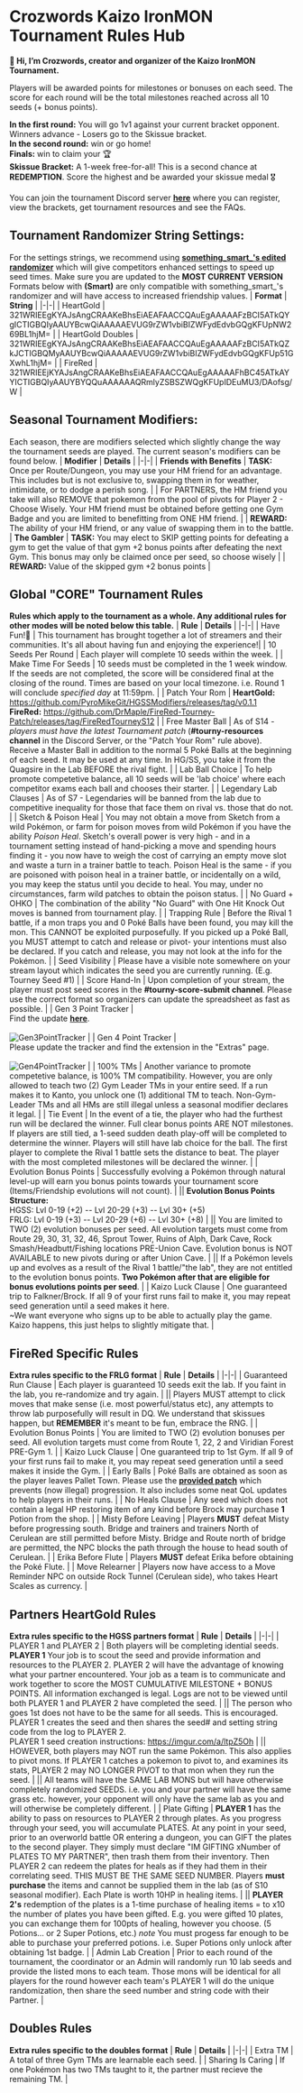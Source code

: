 # Crozwords Kaizo IronMON Tournament Rules Hub
**👋 Hi, I’m Crozwords, creator and organizer of the Kaizo IronMON Tournament.**

Players will be awarded points for milestones or bonuses on each seed. The score for each round will be the total milestones reached across all 10 seeds (+ bonus points).

**In the first round:** You will go 1v1 against your current bracket opponent. Winners advance - Losers go to the Skissue bracket. <br>
**In the second round:** win or go home! <br>
**Finals:** win to claim your 🏆 <br>
**Skissue Bracket:** A 1-week free-for-all! This is a second chance at **REDEMPTION**. Score the highest and be awarded your skissue medal 🎖️ <br>

You can join the tournament Discord server [**here**](https://discord.gg/nxjb4HNhce) where you can register, view the brackets, get tournament resources and see the FAQs.

## Tournament Randomizer String Settings:
For the settings strings, we recommend using [**something_smart_'s edited randomizer**](https://github.com/something-smart/ironmon-randomizer) which will give competitors enhanced settings to speed up seed times. Make sure you are updated to the **MOST CURRENT VERSION** Formats below with **(Smart)** are only compatible with something_smart_'s randomizer and will have access to increased friendship values. 
| **Format** | **String** |
|-|-|
| HeartGold  | 321WRIEEgKYAJsAngCRAAKeBhsEiAEAFAACCQAuEgAAAAAFzBCI5ATkQYgICTIGBQIyAAUYBcwQiAAAAAEVUG9rZW1vbiBIZWFydEdvbGQgKFUpNW269BL1hjM= |
| HeartGold Doubles  | 321WRIEEgKYAJsAngCRAAKeBhsEiAEAFAACCQAuEgAAAAAFzBCI5ATkQZkJCTIGBQMyAAUYBcwQiAAAAAEVUG9rZW1vbiBIZWFydEdvbGQgKFUp51GXwhL1hjM= |
| FireRed  | 321WRIEEjKYAJsAngCRAAKeBhsEiAEAFAACCQAuEgAAAAAFhBC45ATkAYYICTIGBQIyAAUYBYQQuAAAAAAQRmlyZSBSZWQgKFUpIDEuMU3/DAofsg/W |

## Seasonal Tournament Modifiers:
Each season, there are modifiers selected which slightly change the way the tournament seeds are played. The current season's modifiers can be found below.
| **Modifier** | **Details** |
|-|-|
| **Friends with Benefits** | **TASK:** Once per Route/Dungeon, you may use your HM friend for an advantage. This includes but is not exclusive to, swapping them in for weather, intimidate, or to dodge a perish song. 
| | For PARTNERS, the HM friend you take will also REMOVE that pokemon from the pool of pivots for Player 2 - Choose Wisely. Your HM friend must be obtained before getting one Gym Badge and you are limited to benefitting from ONE HM friend.
| | **REWARD:** The ability of your HM friend, or any value of swapping them in to the battle. 
| **The Gambler** | **TASK:** You may elect to SKIP getting points for defeating a gym to get the value of that gym +2 bonus points after defeating the next Gym. This bonus may only be claimed once per seed, so choose wisely
| | **REWARD:** Value of the skipped gym +2 bonus points |

## Global "CORE" Tournament Rules
**Rules which apply to the tournament as a whole. Any additional rules for other modes will be noted below this table.**
| **Rule** | **Details** |
|-|-|
| Have Fun!🙂 | This tournament has brought together a lot of streamers and their communities. It's all about having fun and enjoying the experience!|
| 10 Seeds Per Round | 	Each player will complete 10 seeds within the week. |
| Make Time For Seeds | 10 seeds must be completed in the 1 week window. If the seeds are not completed, the score will be considered final at the closing of the round. Times are based on your local timezone. i.e. Round 1 will conclude *specified day* at 11:59pm. |
| Patch Your Rom | **HeartGold:** https://github.com/PyroMikeGit/HGSSModifiers/releases/tag/v0.1.1 <br> **FireRed:** https://github.com/DrMaple/FireRed-Tourney-Patch/releases/tag/FireRedTourneyS12 |
| Free Master Ball | As of S14 - *players must have the latest Tournament patch* (**#tourny-resources channel** in the Discord Server, or the "Patch Your Rom" rule above). Receive a Master Ball in addition to the normal 5 Poké Balls at the beginning of each seed. It may be used at any time. In HG/SS, you take it from the Quagsire in the Lab BEFORE the rival fight. |
| Lab Ball Choice | To help promote competetive balance, all 10 seeds will be 'lab choice' where each competitor exams each ball and chooses their starter. |
| Legendary Lab Clauses | As of S7 - Legendaries will be banned from the lab due to competitive inequality for those that face them on rival vs. those that do not. |
| Sketch & Poison Heal | You may not obtain a move from Sketch from a wild Pokémon, or farm for poison moves from wild Pokémon if you have the ability *Poison Heal*. Sketch's overall power is very high - and in a tournament setting instead of hand-picking a move and spending hours finding it - you now have to weigh the cost of carrying an empty move slot and waste a turn in a trainer battle to teach. Poison Heal is the same - if you are poisoned with poison heal in a trainer battle, or incidentally on a wild, you may keep the status until you decide to heal. You may, under no circumstances, farm wild patches to obtain the poison status. |
| No Guard + OHKO | The combination of the ability "No Guard" with One Hit Knock Out moves is banned from tournament play. |
| Trapping Rule | Before the Rival 1 battle, if a mon traps you and 0 Poké Balls have been found, you may kill the mon. This CANNOT be exploited purposefully. If you picked up a Poké Ball, you MUST attempt to catch and release or pivot- your intentions must also be declared. If you catch and release, you may not look at the info for the Pokémon. |
| Seed Visibility | Please have a visible note somewhere on your stream layout which indicates the seed you are currently running. (E.g. Tourney Seed #1) |
| Score Hand-In | Upon completion of your stream, the player must post seed scores in the **#tourny-score-submit channel**. Please use the correct format so organizers can update the spreadsheet as fast as possible. |
| Gen 3 Point Tracker | <br> Find the update [**here**](https://github.com/UTDZac/CrozwordsTourney-IronmonExtension/releases/latest). <br> <br> ![Gen3PointTracker](https://github.com/Crozwords/Crozwords/blob/main/Gen3PointTracker.png) |
| Gen 4 Point Tracker | <br> Please update the tracker and find the extension in the "Extras" page. <br> <br> ![Gen4PointTracker](https://github.com/Crozwords/Crozwords/blob/main/Gen4PointTracker.jpg) |
| 100% TMs  | Another variance to promote competetive balance, is 100% TM compatibility. However, you are only allowed to teach two (2) Gym Leader TMs in your entire seed. If a run makes it to Kanto, you unlock one (1) additional TM to teach. Non-Gym-Leader TMs and all HMs are still illegal unless a seasonal modifier declares it legal. |
| Tie Event | In the event of a tie, the player who had the furthest run will be declared the winner. Full clear bonus points ARE NOT milestones. If players are still tied, a 1-seed sudden death play-off will be completed to determine the winner. Players will still have lab choice for the ball. The first player to complete the Rival 1 battle sets the distance to beat. The player with the most completed milestones will be declared the winner. |
| Evolution Bonus Points | Successfully evolving a Pokémon through natural level-up will earn you bonus points towards your tournament score (Items/Friendship evolutions will not count). |
|| **Evolution Bonus Points Structure:** <br> HGSS: Lvl 0-19 (+2) -- Lvl 20-29 (+3) -- Lvl 30+ (+5) <br> FRLG: Lvl 0-19 (+3) -- Lvl 20-29 (+6) -- Lvl 30+ (+8) |
|| You are limited to TWO (2) evolution bonuses per seed. All evolution targets must come from Route 29, 30, 31, 32, 46, Sprout Tower, Ruins of Alph, Dark Cave, Rock Smash/Headbutt/Fishing locations PRE-Union Cave. Evolution bonus is NOT AVAILABLE to new pivots during or after Union Cave. |
|| If a Pokémon levels up and evolves as a result of the Rival 1 battle/"the lab", they are not entitled to the evolution bonus points. **Two Pokémon after that are eligible for bonus evolutions points per seed**. |
| Kaizo Luck Clause | One guaranteed trip to Falkner/Brock. If all 9 of your first runs fail to make it, you may repeat seed generation until a seed makes it here. <br> ~We want everyone who signs up to be able to actually play the game. Kaizo happens, this just helps to slightly mitigate that. |

## FireRed Specific Rules
**Extra rules specific to the FRLG format**
| **Rule** | **Details** |
|-|-|
| Guaranteed Run Clause | Each player is guaranteed 10 seeds exit the lab. If you faint in the lab, you re-randomize and try again. |
|| Players MUST attempt to click moves that make sense (i.e. most powerful/status etc), any attempts to throw lab purposefully will result in DQ. We understand that skissues happen, but **REMEMBER** it's meant to be fun, embrace the RNG. |
| Evolution Bonus Points | You are limited to TWO (2) evolution bonuses per seed. All evolution targets must come from Route 1, 22, 2 and Viridian Forest PRE-Gym 1. |
| Kaizo Luck Clause | One guaranteed trip to 1st Gym. If all 9 of your first runs fail to make it, you may repeat seed generation until a seed makes it inside the Gym. |
| Early Balls | Poké Balls are obtained as soon as the player leaves Pallet Town. Please use the [**provided patch**](https://github.com/DrMaple/FireRed-Tourney-Patch/releases/tag/FireRedTourneyS12) which prevents (now illegal) progression. It also includes some neat QoL updates to help players in their runs. |
| No Heals Clause | Any seed which does not contain a legal HP restoring item of any kind before Brock may purchase **1** Potion from the shop. |
| Misty Before Leaving | Players **MUST** defeat Misty before progressing south. Bridge and trainers and trainers North of Cerulean are still permitted before Misty. Bridge and Route north of bridge are permitted, the NPC blocks the path through the house to head south of Cerulean. |
| Erika Before Flute | Players **MUST** defeat Erika before obtaining the Poké Flute. |
| Move Relearner | Players now have access to a Move Reminder NPC on outside Rock Tunnel (Cerulean side), who takes Heart Scales as currency. |

## Partners HeartGold Rules
**Extra rules specific to the HGSS partners format**
| **Rule** | **Details** |
|-|-|
| PLAYER 1 and PLAYER 2 | Both players will be completing idential seeds. **PLAYER 1** Your job is to scout the seed and provide information and resources to the PLAYER 2. PLAYER 2 will have the advantage of knowing what your partner encountered. Your job as a team is to communicate and work together to score the MOST CUMULATIVE MILESTONE + BONUS POINTS. All information exchanged is legal. Logs are not to be viewed until both PLAYER 1 and PLAYER 2 have completed the seed. |
|| The person who goes 1st does not have to be the same for all seeds. This is encouraged. PLAYER 1 creates the seed and then shares the seed# and setting string code from the log to PLAYER 2. <br> PLAYER 1 seed creation instructions: https://imgur.com/a/ltpZ5Oh |
|| HOWEVER, both players may NOT run the same Pokémon. This also applies to pivot mons. If PLAYER 1 catches a pokemon to pivot to, and examines its stats, PLAYER 2 may NO LONGER PIVOT to that mon when they run the seed. |
|| All teams will have the SAME LAB MONS but will have otherwise completely randomized SEEDS. i.e. you and your partner will have the same grass etc. however, your opponent will only have the same lab as you and will otherwise be completely different. |
| Plate Gifting | **PLAYER 1** has the ability to pass on resources to PLAYER 2 through plates. As you progress through your seed, you will accumulate PLATES. At any point in your seed, prior to an overworld battle OR entering a dungeon, you can GIFT the plates to the second player. They simply must declare "IM GIFTING xNumber of PLATES TO MY PARTNER", then trash them from their inventory. Then PLAYER 2 can redeem the plates for heals as if they had them in their correlating seed. THIS MUST BE THE SAME SEED NUMBER. Players **must purchase** the items and cannot be supplied them in the lab (as of S10 seasonal modifier). Each Plate is worth 10HP in healing items. |
|| **PLAYER 2's** redemption of the plates is a 1-time purchase of healing items = to x10 the number of plates you have been gifted. E.g. you were gifted 10 plates, you can exchange them for 100pts of healing, however you choose. (5 Potions... or 2 Super Potions, etc.) *note* You must progess far enough to be able to purchase your preferred potions. i.e. Super Potions only unlock after obtaining 1st badge. |
| Admin Lab Creation | Prior to each round of the tournament, the coordinator or an Admin will randomly run 10 lab seeds and provide the listed mons to each team. Those mons will be identical for all players for the round however each team's PLAYER 1 will do the unique randomization, then share the seed number and string code with their Partner. |

## Doubles Rules
**Extra rules specific to the doubles format**
| **Rule** | **Details** |
|-|-|
| Extra TM | A total of three Gym TMs are learnable each seed. |
| Sharing Is Caring | If one Pokémon has two TMs taught to it, the partner must recieve the remaining TM. |
